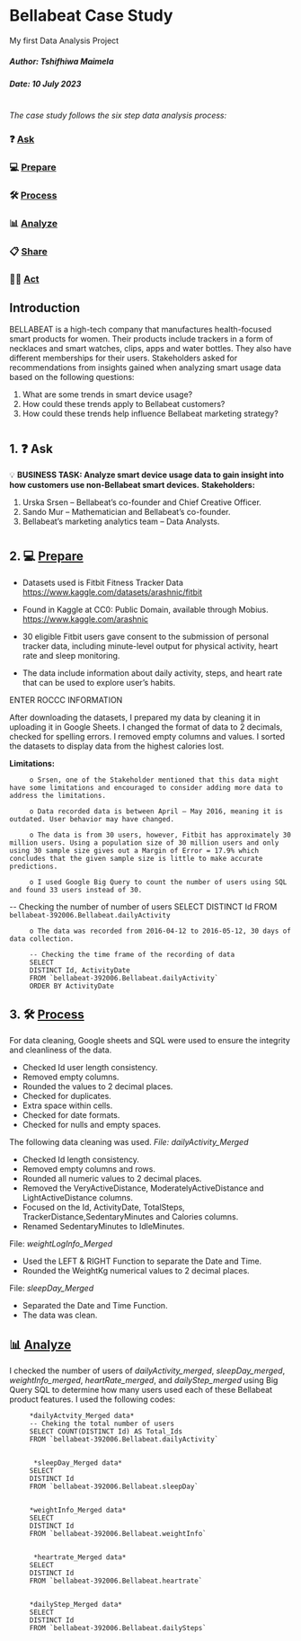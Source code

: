 #  Bellabeat Case Study 
My first Data Analysis Project

##### Author: Tshifhiwa Maimela

##### Date: 10 July 2023

#

_The case study follows the six step data analysis process:_

### ❓ [Ask](#1-ask)
### 💻 [Prepare](#2-prepare)
### 🛠 [Process](#3-process)
### 📊 [Analyze](#4-analyze)
### 📋 [Share](#5-share)
### 🧗‍♀️ [Act](#6-act)

## Introduction
BELLABEAT is a high-tech company that manufactures health-focused smart products for women. Their products include trackers in a form of necklaces and smart watches, clips, apps and water bottles. They also have different memberships for their users. Stakeholders asked for recommendations from insights gained when analyzing smart usage data based on the following questions:
1.	What are some trends in smart device usage?
2.	How could these trends apply to Bellabeat customers?
3.	How could these trends help influence Bellabeat marketing strategy?
#

## 1. ❓ Ask
💡 **BUSINESS TASK: Analyze smart device usage data to gain insight into how customers use non-Bellabeat smart devices.**
**Stakeholders:**
1.	Urska Srsen – Bellabeat’s co-founder and Chief Creative Officer.
2.	Sando Mur – Mathematician and Bellabeat’s co-founder.
3.	Bellabeat’s marketing analytics team – Data Analysts. 

#

## 2. 💻 [Prepare](#2-prepare)

+ Datasets used is Fitbit Fitness Tracker Data https://www.kaggle.com/datasets/arashnic/fitbit

+ Found in Kaggle at CC0: Public Domain, available through Mobius. https://www.kaggle.com/arashnic

+ 30 eligible Fitbit users gave consent to the submission of personal tracker data, including minute-level output for physical activity, 
         heart rate and sleep monitoring.

+ The data include information about daily activity, steps, and heart rate that can be used to explore user’s habits.


ENTER ROCCC INFORMATION



After downloading the datasets, I prepared my data by cleaning it in uploading it in Google Sheets. I changed the format of data to 2 decimals, checked for spelling errors. I removed empty columns and values. I sorted the datasets to display data from the highest calories lost.

**Limitations:**

         o Srsen, one of the Stakeholder mentioned that this data might have some limitations and encouraged to consider adding more data to address the limitations.
         
         o Data recorded data is between April – May 2016, meaning it is outdated. User behavior may have changed.
         
         o The data is from 30 users, however, Fitbit has approximately 30 million users. Using a population size of 30 million users and only using 30 sample size gives out a Margin of Error = 17.9% which concludes that the given sample size is little to make accurate predictions. 
         
         o I used Google Big Query to count the number of users using SQL and found 33 users instead of 30.


-- Checking the number of number of users
SELECT
DISTINCT Id
FROM `bellabeat-392006.Bellabeat.dailyActivity`

         o The data was recorded from 2016-04-12 to 2016-05-12, 30 days of data collection.

         -- Checking the time frame of the recording of data
         SELECT
         DISTINCT Id, ActivityDate
         FROM `bellabeat-392006.Bellabeat.dailyActivity`
         ORDER BY ActivityDate

## 3. 🛠 [Process](#3-process)

For data cleaning, Google sheets and SQL were used to ensure the integrity and cleanliness of the data.
* Checked Id user length consistency.
* Removed empty columns.
* Rounded the values to 2 decimal places.
* Checked for duplicates.
* Extra space within cells.
* Checked for date formats.
* Checked for nulls and empty spaces.


The following data cleaning was used. *File: dailyActivity_Merged*
* Checked Id length consistency.
* Removed empty columns and rows.
* Rounded all numeric values to 2 decimal places.
* Removed the VeryActiveDistance, ModeratelyActiveDistance and LightActiveDistance columns. 
* Focused on the Id, ActivityDate, TotalSteps, TrackerDistance,SedentaryMinutes and Calories columns.
* Renamed SedentaryMinutes to IdleMinutes.

File: *weightLogInfo_Merged*
  * Used the LEFT & RIGHT Function to separate the Date and Time.
  * Rounded the WeightKg numerical values to 2 decimal places.

File: *sleepDay_Merged*
  * Separated the Date and Time Function.
  * The data was clean.


## 📊 [Analyze](#4-analyze)

I checked the number of users of *dailyActivity_merged*, *sleepDay_merged*, *weightInfo_merged*, *heartRate_merged*, and *dailyStep_merged* using Big Query SQL to determine how many users used each of these Bellabeat product features. I used the following codes:

         *dailyActvity_Merged data*
         -- Cheking the total number of users
         SELECT COUNT(DISTINCT Id) AS Total_Ids
         FROM `bellabeat-392006.Bellabeat.dailyActivity`


          *sleepDay_Merged data*
         SELECT
         DISTINCT Id
         FROM `bellabeat-392006.Bellabeat.sleepDay`


         *weightInfo_Merged data*
         SELECT
         DISTINCT Id
         FROM `bellabeat-392006.Bellabeat.weightInfo`


          *heartrate_Merged data*
         SELECT
         DISTINCT Id
         FROM `bellabeat-392006.Bellabeat.heartrate`


         *dailyStep_Merged data*
         SELECT
         DISTINCT Id
         FROM `bellabeat-392006.Bellabeat.dailySteps`

